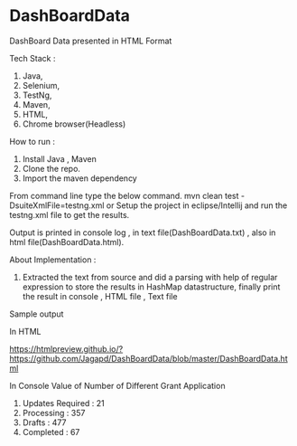 # DashBoardData
DashBoard Data presented in HTML Format

Tech Stack :
1) Java,
2) Selenium,
3) TestNg,
4) Maven,
5) HTML,
6) Chrome browser(Headless)

How to run :
1) Install Java , Maven 
2) Clone the repo.
3) Import the maven dependency 

From command line type the below command. 
mvn clean test -DsuiteXmlFile=testng.xml 
 or
Setup the project in eclipse/Intellij and run the testng.xml file to get the results.
 
Output is printed in console log , in text file(DashBoardData.txt) , also in html file(DashBoardData.html).

 About Implementation :
 
 1) Extracted the text from source and did a parsing with help of regular expression to store the results in HashMap datastructure, finally print the result in console , HTML file , Text file 
 
 
 Sample output 
 
 In HTML 
 
 https://htmlpreview.github.io/?https://github.com/Jagapd/DashBoardData/blob/master/DashBoardData.html
 
In Console 
Value of Number of Different Grant Application
 1) Updates Required  : 21
2) Processing  : 357
3) Drafts  : 477
4) Completed  : 67
